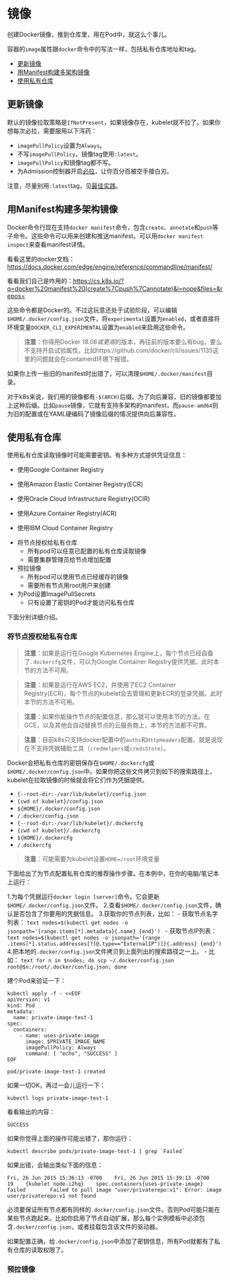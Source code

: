 # 镜像

创建Docker镜像，推到仓库里，用在Pod中，就这么个事儿。

容器的`image`属性跟`docker`命令中的写法一样，包括私有仓库地址和tag。

- [更新镜像](#更新镜像)
- [用Manifest构建多架构镜像](#用Manifest构建多架构镜像)
- [使用私有仓库](#使用私有仓库)

## 更新镜像

默认的镜像拉取策略是`IfNotPresent`，如果镜像存在，kubelet就不拉了。如果你想每次必拉，需要服用以下泻药：

- `imagePullPolicy`设置为`Always`。
- 不写`imagePullPolicy`，镜像tag使用`:latest`。
- `imagePullPolicy`和镜像tag都不写。
- 为Admission控制器开启[必拉]()，让你百分百被空手接白刃。

注意，尽量别用`:latest`tag，见[最佳实践]()。

## 用Manifest构建多架构镜像

Docker命令行现在支持`docker manifest`命令，包含`create`、`annotate`和`push`等子命令。这些命令可以用来创建和推送manifest。可以用`docker manifest inspect`来查看manifest详情。

看看这里的docker文档：https://docs.docker.com/edge/engine/reference/commandline/manifest/

看看我们自己是咋用的：https://cs.k8s.io/?q=docker%20manifest%20(create%7Cpush%7Cannotate)&i=nope&files=&repos=
           
这些命令都是Docker的。不过这玩意还处于试验阶段，可以编辑`$HOME/.docker/config.json`文件，将`experimental`设置为`enabled`，或者直接将环境变量`DOCKER_CLI_EXPERIMENTAL`设置为`enabled`来启用这些命令。

>**注意**：你得用Docker *18.06或更高*的版本，再往前的版本要么有bug，要么不支持开启试验属性。比如https://github.com/docker/cli/issues/1135这里的问题就会在containerd环境下报错。

如果你上传一些旧的manifest时出错了，可以清理`$HOME/.docker/manifest`目录。

对于k8s来说，我们用的镜像都有`-$(ARCH)`后缀。为了向后兼容，旧的镜像都要加上这种后缀。比如`pause`镜像，它就有支持多架构的manifest，而`pause-amd64`则为旧的配置或在YAML硬编码了镜像后缀的情况提供向后兼容性。

## 使用私有仓库

使用私有仓库读取镜像时可能需要密钥。有多种方式提供凭证信息：

- 使用Google Container Registry

[^_^]: TODO

- 使用Amazon Elastic Container Registry(ECR)

[^_^]: TODO

- 使用Oracle Cloud Infrastructure Registry(OCIR)

[^_^]: TODO

- 使用Azure Container Registry(ACR)

[^_^]: TODO

- 使用IBM Cloud Container Registry

[^_^]: TODO

- 将节点授权给私有仓库
    - 所有pod可以任意已配置的私有仓库读取镜像
    - 需要集群管理员给节点增加配置
- 预拉镜像
    - 所有pod可以使用节点已经缓存的镜像
    - 需要所有节点用root用户来创建
- 为Pod设置ImagePullSecrets
    - 只有设置了密钥的Pod才能访问私有仓库

下面分别详细介绍。

### 将节点授权给私有仓库

>**注意**：如果是运行在Google Kubernetes Engine上，每个节点已经自备了`.dockercfg`文件，可以为Google Container Registry提供凭据。此时本节的方法不可用。

>**注意**：如果是运行在AWS EC2，并使用了EC2 Container Registry(ECR)，每个节点的kubelet会去管理和更新ECR的登录凭据。此时本节的方法不可用。

>**注意**：如果你能操作节点的配置信息，那么就可以使用本节的方法。在GCE，以及其他会自动替换节点的云服务商上，本节的方法都不可靠。

>**注意**：目前k8s只支持docker配置中的`auths`和`HttpHeaders`配置。就是说现在不支持凭据辅助工具（`credHelpers`或`credsStore`）。

Docker会把私有仓库的密钥保存在`$HOME/.dockercfg`或`$HOME/.docker/config.json`中。如果你把这些文件拷贝到如下的搜索路径上，kubelet在拉取镜像的时候就会将它们作为凭据提供。

- `{--root-dir:-/var/lib/kubelet}/config.json`
- `{cwd of kubelet}/config.json`
- `${HOME}/.docker/config.json`
- `/.docker/config.json`
- `{--root-dir:-/var/lib/kubelet}/.dockercfg`
- `{cwd of kubelet}/.dockercfg`
- `${HOME}/.dockercfg`
- `/.dockercfg`

>**注意**：可能需要为kubelet设置`HOME=/root`环境变量

下面给出了为节点配置私有仓库的推荐操作步骤。在本例中，在你的电脑/笔记本上运行：

1.为每个凭据运行`docker login [server]`命令。它会更新`$HOME/.docker/config.json`文件。
2.查看`$HOME/.docker/config.json`文件，确认是否包含了你要用的凭据信息。
3.获取你的节点列表，比如：
    - 获取节点名字列表：
    ```text
    nodes=$(kubectl get nodes -o jsonpath='{range.items[*].metadata}{.name} {end}')
    ```
    - 获取节点IP列表：
    ```text
    nodes=$(kubectl get nodes -o jsonpath='{range .items[*].status.addresses[?(@.type=="ExternalIP")]}{.address} {end}')
    ```
4.把本地的`.docker/config.json`文件拷贝到上面列出的搜索路径之一上。
    - 比如：
    ```text
    for n in $nodes; do scp ~/.docker/config.json
    root@$n:/root/.docker/config.json; done
    ```

建个Pod来验证一下：

```text
kubectl apply -f - <<EOF
apiVersion: v1
kind: Pod
metadata:
  name: private-image-test-1
spec:
  containers:
    - name: uses-private-image
      image: $PRIVATE_IMAGE_NAME
      imagePullPolicy: Always
      command: [ "echo", "SUCCESS" ]
EOF
```

```text
pod/private-image-test-1 created
```

如果一切OK，再过一会儿运行一下：

```text
kubectl logs private-image-test-1
```

看看输出的内容：

```text
SUCCESS
```

如果你觉得上面的操作可能出错了，那你运行：

```text
kubectl describe pods/private-image-test-1 | grep `Failed`
```

如果出错，会输出类似下面的信息：

```text
Fri, 26 Jun 2015 15:36:13 -0700    Fri, 26 Jun 2015 15:39:13 -0700    19    {kubelet node-i2hq}    spec.containers{uses-private-image}    failed        Failed to pull image "user/privaterepo:v1": Error: image user/privaterepo:v1 not found
```

必须要保证所有节点都有同样的`.docker/config.json`文件。否则Pod可能只能在某些节点跑起来。比如你启用了节点自动扩展，那么每个实例模板中必须包含`.docker/config.json`，或者挂载包含该文件的驱动器。

如果配置正确，给`.docker/config.json`中添加了密钥信息，所有Pod就都有了私有仓库的读取权限了。

### 预拉镜像